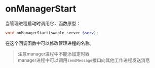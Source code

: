 # onManagerStart

当管理进程启动时调用它，函数原型：
```php
void onManagerStart(swoole_server $serv);
```
在这个回调函数中可以修改管理进程的名称。
> 注意manager进程中不能添加定时器   
> manager进程中可以调用`sendMessage`接口向其他工作进程发送消息  